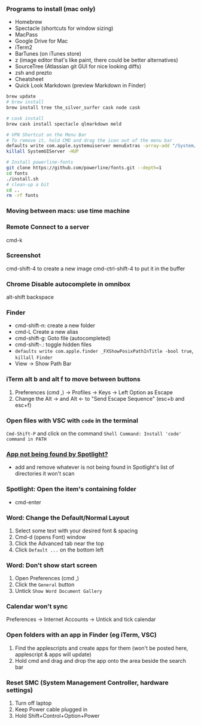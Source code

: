 ### Programs to install (mac only)
- Homebrew
- Spectacle (shortcuts for window sizing)
- MacPass
- Google Drive for Mac
- iTerm2
- BarTunes (on iTunes store)
- z (image editor that's like paint, there could be better alternatives)
- SourceTree (Atlassian git GUI for nice looking diffs)
- zsh and prezto
- Cheatsheet
- Quick Look Markdown (preview Markdown in Finder)

```bash
brew update
# brew install
brew install tree the_silver_surfer cask node cask

# cask install
brew cask install spectacle qlmarkdown meld

# VPN Shortcut on the Menu Bar
# To remove it, hold CMD and drag the icon out of the menu bar
defaults write com.apple.systemuiserver menuExtras -array-add "/System/Library/CoreServices/Menu Extras/vpn.menu"
killall SystemUIServer -HUP

# Install powerline-fonts
git clone https://github.com/powerline/fonts.git --depth=1
cd fonts
./install.sh
# clean-up a bit
cd ..
rm -rf fonts
```

### Moving between macs: use time machine

### Remote Connect to a server
cmd-k

### Screenshot
cmd-shift-4 to create a new image
cmd-ctrl-shift-4 to put it in the buffer

### Chrome Disable autocomplete in omnibox
alt-shift backspace

### Finder
- cmd-shift-n: create a new folder
- cmd-L Create a new alias
- cmd-shift-g: Goto file (autocompleted)
- cmd-shift-.: toggle hidden files
- `defaults write com.apple.finder _FXShowPosixPathInTitle -bool true`, `killall Finder`
- View -> Show Path Bar


### iTerm alt b and alt f to move between buttons
1. Preferences (cmd ,) -> Profiles -> Keys -> Left Option as Escape
2. Change the Alt -> and Alt <- to "Send Escape Sequence" (esc+b and esc+f)

### Open files with VSC with `code` in the terminal
`Cmd-Shift-P` and click on the command `Shell Command: Install 'code' command in PATH`

### [App not being found by Spotlight?](https://apple.stackexchange.com/questions/236741/single-application-not-showing-up-in-spotlight)
- add and remove whatever is not being found in Spotlight's list of directories it won't scan

### Spotlight: Open the item's containing folder
- cmd-enter
### Word: Change the Default/Normal Layout
1. Select some text with your desired font & spacing 
2. Cmd-d (opens Font) window
3. Click the Advanced tab near the top
4. Click `Default ...` on the bottom left

### Word: Don't show start screen
1. Open Preferences (cmd ,)
2. Click the `General` button
3. Untick `Show Word Document Gallery`

### Calendar won't sync
Preferences -> Internet Accounts -> Untick and tick calendar

### Open folders with an app in Finder (eg iTerm, VSC)
1. Find the applescripts and create apps for them (won't be posted here, applescript & apps will update)
2. Hold cmd and drag and drop the app onto the area beside the search bar

### Reset SMC (System Management Controller, hardware settings)
1. Turn off laptop
2. Keep Power cable plugged in
3. Hold Shift+Control+Option+Power
